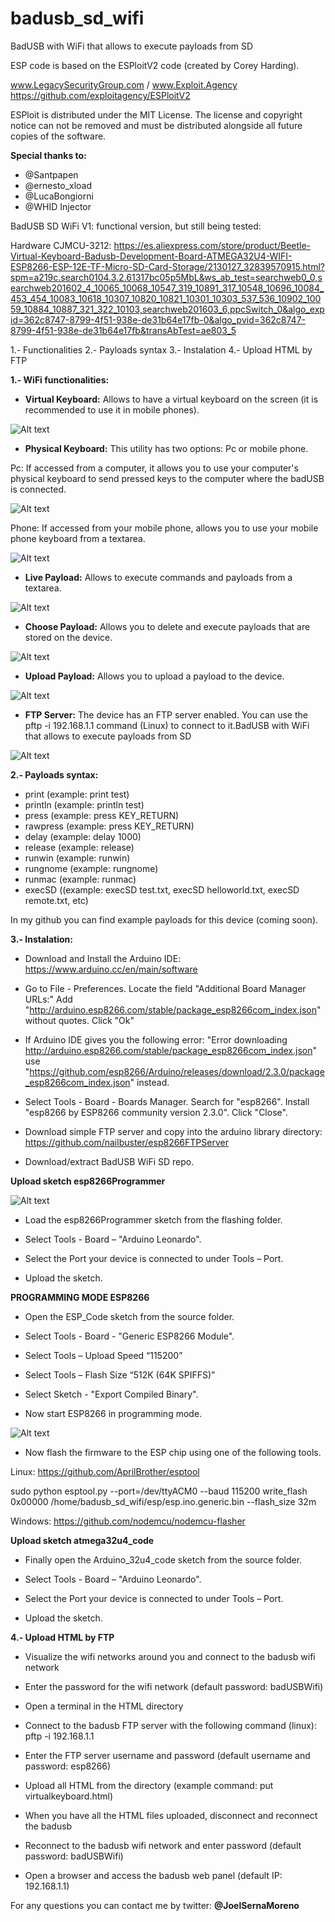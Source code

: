 # badusb_sd_wifi
BadUSB with WiFi that allows to execute payloads from SD

ESP code is based on the ESPloitV2 code (created by Corey Harding).

www.LegacySecurityGroup.com / www.Exploit.Agency
https://github.com/exploitagency/ESPloitV2

ESPloit is distributed under the MIT License. The license and copyright notice can not be removed and must be distributed alongside all future copies of the software.

**Special thanks to:**
- @Santpapen
- @ernesto_xload
- @LucaBongiorni
- @WHID Injector

BadUSB SD WiFi V1: functional version, but still being tested:

Hardware CJMCU-3212: https://es.aliexpress.com/store/product/Beetle-Virtual-Keyboard-Badusb-Development-Board-ATMEGA32U4-WIFI-ESP8266-ESP-12E-TF-Micro-SD-Card-Storage/2130127_32839570915.html?spm=a219c.search0104.3.2.61317bc05p5MbL&ws_ab_test=searchweb0_0,searchweb201602_4_10065_10068_10547_319_10891_317_10548_10696_10084_453_454_10083_10618_10307_10820_10821_10301_10303_537_536_10902_10059_10884_10887_321_322_10103,searchweb201603_6,ppcSwitch_0&algo_expid=362c8747-8799-4f51-938e-de31b64e17fb-0&algo_pvid=362c8747-8799-4f51-938e-de31b64e17fb&transAbTest=ae803_5

1.- Functionalities
2.- Payloads syntax
3.- Instalation
4.- Upload HTML by FTP

**1.- WiFi functionalities:**

- **Virtual Keyboard:** Allows to have a virtual keyboard on the screen (it is recommended to use it in mobile phones).

![Alt text](/images/virtualkeyboard.png?raw=true "Virtual Keyboard mode")

- **Physical Keyboard:** This utility has two options: Pc or mobile phone.

Pc: If accessed from a computer, it allows you to use your computer's physical keyboard to send pressed keys to the computer where the badUSB is connected.

![Alt text](/images/physicalpc.png?raw=true "Physical Keyboard PC mode")

Phone: If accessed from your mobile phone, allows you to use your mobile phone keyboard from a textarea.

![Alt text](/images/physicalmobile.jpeg?raw=true "Physical Keyboard mobile mode")

- **Live Payload:** Allows to execute commands and payloads from a textarea.

![Alt text](/images/livepayload.png?raw=true "Live Payload mode")

- **Choose Payload:** Allows you to delete and execute payloads that are stored on the device.

![Alt text](/images/listpayload.png?raw=true "List Payload mode")

- **Upload Payload:** Allows you to upload a payload to the device.

![Alt text](/images/uploadpayload.png?raw=true "Upload Payload mode")

- **FTP Server:** The device has an FTP server enabled. You can use the pftp -i 192.168.1.1 command (Linux) to connect to it.BadUSB with WiFi that allows to execute payloads from SD

![Alt text](/images/ftp.png?raw=true "FTP server mode")


**2.- Payloads syntax:**

- print (example: print test)
- println (example: println test)
- press (example: press KEY_RETURN)
- rawpress (example: press KEY_RETURN)
- delay (example: delay 1000)
- release (example: release)
- runwin (example: runwin)
- rungnome (example: rungnome)
- runmac (example: runmac)
- execSD ((example: execSD test.txt, execSD helloworld.txt, execSD remote.txt, etc)

In my github you can find example payloads for this device (coming soon).



**3.- Instalation:**

- Download and Install the Arduino IDE: https://www.arduino.cc/en/main/software

- Go to File - Preferences. Locate the field "Additional Board Manager URLs:"
Add "http://arduino.esp8266.com/stable/package_esp8266com_index.json" without quotes.
Click "Ok"

- If Arduino IDE gives you the following error:
"Error downloading http://arduino.esp8266.com/stable/package_esp8266com_index.json"
use "https://github.com/esp8266/Arduino/releases/download/2.3.0/package_esp8266com_index.json" instead.

- Select Tools - Board - Boards Manager. Search for "esp8266".
Install "esp8266 by ESP8266 community version 2.3.0". Click "Close".

- Download simple FTP server and copy into the arduino library directory: https://github.com/nailbuster/esp8266FTPServer

- Download/extract BadUSB WiFi SD repo.


**Upload sketch esp8266Programmer**

![Alt text](/images/normal.png?raw=true "Normal BadUSB")

- Load the esp8266Programmer sketch from the flashing folder.

- Select Tools - Board – "Arduino Leonardo".

- Select the Port your device is connected to under Tools – Port.

- Upload the sketch.


**PROGRAMMING MODE ESP8266**

- Open the ESP_Code sketch from the source folder.

- Select Tools - Board - "Generic ESP8266 Module".

- Select Tools – Upload Speed “115200”

- Select Tools – Flash Size “512K (64K SPIFFS)”

- Select Sketch - "Export Compiled Binary".

- Now start ESP8266 in programming mode.

![Alt text](/images/programmingmode.png?raw=true "Programming mode ESP8266")
  
- Now flash the firmware to the ESP chip using one of the following tools.

Linux: https://github.com/AprilBrother/esptool

sudo python esptool.py --port=/dev/ttyACM0 --baud 115200 write_flash 0x00000 /home/badusb_sd_wifi/esp/esp.ino.generic.bin --flash_size 32m

Windows: https://github.com/nodemcu/nodemcu-flasher

**Upload sketch atmega32u4_code**

- Finally open the Arduino_32u4_code sketch from the source folder.

- Select Tools - Board – "Arduino Leonardo".

- Select the Port your device is connected to under Tools – Port.

- Upload the sketch.


**4.- Upload HTML by FTP**

- Visualize the wifi networks around you and connect to the badusb wifi network

- Enter the password for the wifi network (default password: badUSBWifi)

- Open a terminal in the HTML directory

- Connect to the badusb FTP server with the following command (linux): pftp -i 192.168.1.1

- Enter the FTP server username and password (default username and password: esp8266)

- Upload all HTML from the directory (example command: put virtualkeyboard.html)

- When you have all the HTML files uploaded, disconnect and reconnect the badusb

- Reconnect to the badusb wifi network and enter password (default password: badUSBWifi)

- Open a browser and access the badusb web panel (default IP: 192.168.1.1)


For any questions you can contact me by twitter: **@JoelSernaMoreno**

